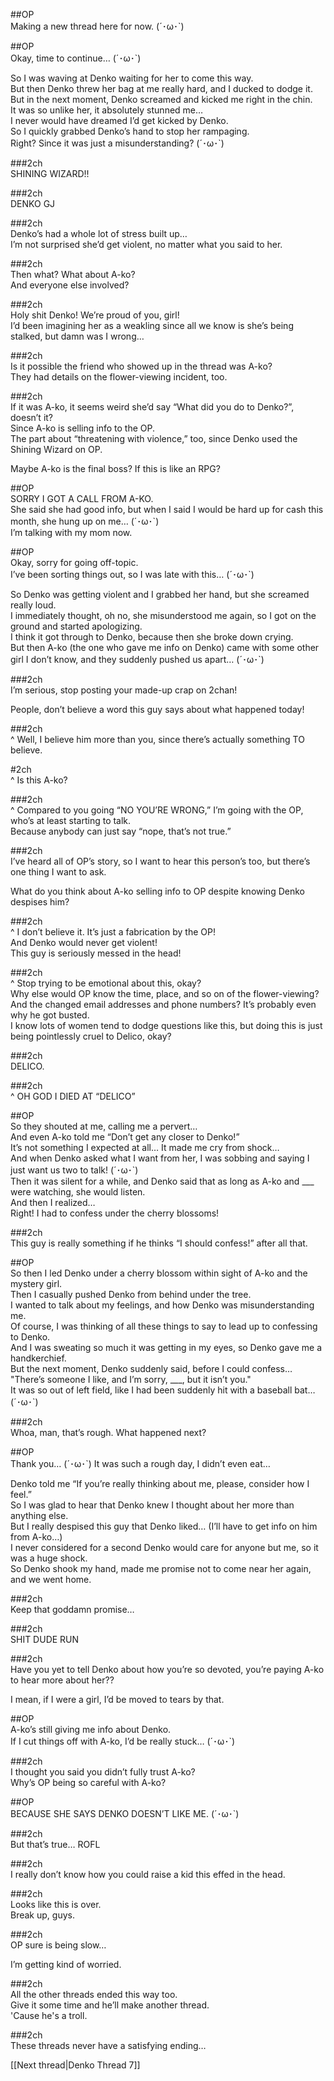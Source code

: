 ##OP  
Making a new thread here for now. (´･ω･`)  
  
##OP  
Okay, time to continue… (´･ω･`)  

So I was waving at Denko waiting for her to come this way.  
But then Denko threw her bag at me really hard, and I ducked to dodge it.  
But in the next moment, Denko screamed and kicked me right in the chin.  
It was so unlike her, it absolutely stunned me…  
I never would have dreamed I’d get kicked by Denko.  
So I quickly grabbed Denko’s hand to stop her rampaging.  
Right? Since it was just a misunderstanding? (´･ω･`)  
  
###2ch  
SHINING WIZARD!!  
  
###2ch  
DENKO GJ  
  
###2ch  
Denko’s had a whole lot of stress built up…  
I’m not surprised she’d get violent, no matter what you said to her.  
  
###2ch  
Then what? What about A-ko?  
And everyone else involved?  
  
###2ch  
Holy shit Denko! We’re proud of you, girl!  
I’d been imagining her as a weakling since all we know is she’s being stalked, but damn was I wrong…  
  
###2ch  
Is it possible the friend who showed up in the thread was A-ko?  
They had details on the flower-viewing incident, too.  
  
###2ch  
If it was A-ko, it seems weird she’d say “What did you do to Denko?”, doesn’t it?  
Since A-ko is selling info to the OP.  
The part about “threatening with violence,” too, since Denko used the Shining Wizard on OP.  
  
Maybe A-ko is the final boss? If this is like an RPG?  
  
##OP  
SORRY I GOT A CALL FROM A-KO.  
She said she had good info, but when I said I would be hard up for cash this month, she hung up on me… (´･ω･`)  
I’m talking with my mom now.  
  
##OP  
Okay, sorry for going off-topic.  
I’ve been sorting things out, so I was late with this… (´･ω･`)  
  
So Denko was getting violent and I grabbed her hand, but she screamed really loud.  
I immediately thought, oh no, she misunderstood me again, so I got on the ground and started apologizing.  
I think it got through to Denko, because then she broke down crying.  
But then A-ko (the one who gave me info on Denko) came with some other girl I don’t know, and they suddenly pushed us apart… (´･ω･`)  
  
###2ch  
I’m serious, stop posting your made-up crap on 2chan!  
  
People, don’t believe a word this guy says about what happened today!  
  
###2ch  
^ Well, I believe him more than you, since there’s actually something TO believe.  
  
#2ch  
^ Is this A-ko?  
  
###2ch  
^ Compared to you going “NO YOU’RE WRONG,” I’m going with the OP, who’s at least starting to talk.  
Because anybody can just say “nope, that’s not true.”  
  
###2ch  
I’ve heard all of OP’s story, so I want to hear this person’s too, but there’s one thing I want to ask.  
  
What do you think about A-ko selling info to OP despite knowing Denko despises him?  
  
###2ch  
^ I don’t believe it. It’s just a fabrication by the OP!  
And Denko would never get violent!  
This guy is seriously messed in the head!  
  
###2ch  
^ Stop trying to be emotional about this, okay?  
Why else would OP know the time, place, and so on of the flower-viewing?  
And the changed email addresses and phone numbers? It’s probably even why he got busted.  
I know lots of women tend to dodge questions like this, but doing this is just being pointlessly cruel to Delico, okay?  
  
###2ch  
DELICO.  
  
###2ch  
^ OH GOD I DIED AT “DELICO”  
  
##OP  
So they shouted at me, calling me a pervert…  
And even A-ko told me “Don’t get any closer to Denko!”  
It’s not something I expected at all… It made me cry from shock…  
And when Denko asked what I want from her, I was sobbing and saying I just want us two to talk! (´･ω･`)  
Then it was silent for a while, and Denko said that as long as A-ko and ___ were watching, she would listen.  
And then I realized…  
Right! I had to confess under the cherry blossoms!  
  
###2ch  
This guy is really something if he thinks “I should confess!” after all that.  
  
##OP  
So then I led Denko under a cherry blossom within sight of A-ko and the mystery girl.  
Then I casually pushed Denko from behind under the tree.  
I wanted to talk about my feelings, and how Denko was misunderstanding me.  
Of course, I was thinking of all these things to say to lead up to confessing to Denko.  
And I was sweating so much it was getting in my eyes, so Denko gave me a handkerchief.  
But the next moment, Denko suddenly said, before I could confess…  
"There’s someone I like, and I’m sorry, ___, but it isn’t you."  
It was so out of left field, like I had been suddenly hit with a baseball bat… (´･ω･`)  
  
###2ch  
Whoa, man, that’s rough. What happened next?  
  
##OP  
Thank you… (´･ω･`) It was such a rough day, I didn’t even eat…  
  
Denko told me “If you’re really thinking about me, please, consider how I feel.”  
So I was glad to hear that Denko knew I thought about her more than anything else.  
But I really despised this guy that Denko liked… (I’ll have to get info on him from A-ko…)  
I never considered for a second Denko would care for anyone but me, so it was a huge shock.  
So Denko shook my hand, made me promise not to come near her again, and we went home.  
  
###2ch  
Keep that goddamn promise…  
  
###2ch  
SHIT DUDE RUN  
  
###2ch  
Have you yet to tell Denko about how you’re so devoted, you’re paying A-ko to hear more about her??  
  
I mean, if I were a girl, I’d be moved to tears by that.  
  
##OP  
A-ko’s still giving me info about Denko.  
If I cut things off with A-ko, I’d be really stuck… (´･ω･`)  
  
###2ch  
I thought you said you didn’t fully trust A-ko?  
Why’s OP being so careful with A-ko?  
  
##OP  
BECAUSE SHE SAYS DENKO DOESN’T LIKE ME. (´･ω･`)  
  
###2ch  
But that’s true… ROFL  
  
###2ch  
I really don’t know how you could raise a kid this effed in the head.  
  
###2ch  
Looks like this is over.  
Break up, guys.  
  
###2ch  
OP sure is being slow…  
  
I’m getting kind of worried.  
  
###2ch  
All the other threads ended this way too.  
Give it some time and he’ll make another thread.  
'Cause he's a troll.  
  
###2ch  
These threads never have a satisfying ending…  
  
[[Next thread|Denko Thread 7]]  